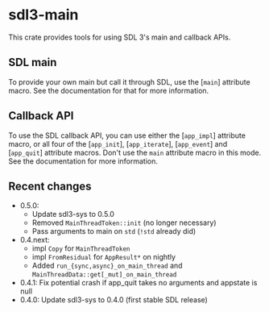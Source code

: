 # sdl3-main

This crate provides tools for using SDL 3's main and callback APIs.

## SDL main

To provide your own main but call it through SDL, use the [`main`] attribute macro.
See the documentation for that for more information.

## Callback API

To use the SDL callback API, you can use either the [`app_impl`] attribute macro,
or all four of the [`app_init`], [`app_iterate`], [`app_event`] and [`app_quit`]
attribute macros. Don't use the `main` attribute macro in this mode.
See the documentation for more information.

## Recent changes

- 0.5.0:
  - Update sdl3-sys to 0.5.0
  - Removed `MainThreadToken::init` (no longer necessary)
  - Pass arguments to main on `std` (`!std` already did)
- 0.4.next:
  - impl `Copy` for `MainThreadToken`
  - impl `FromResidual` for `AppResult*` on nightly
  - Added `run_{sync,async}_on_main_thread` and `MainThreadData::get[_mut]_on_main_thread`
- 0.4.1: Fix potential crash if app_quit takes no arguments and appstate is null
- 0.4.0: Update sdl3-sys to 0.4.0 (first stable SDL release)
